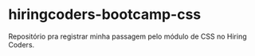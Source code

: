 # hiringcoders-bootcamp-css
Repositório pra registrar minha passagem pelo módulo de CSS no Hiring Coders.
